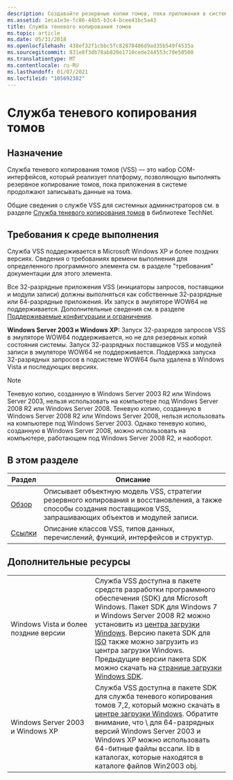 ```yaml
---
description: Создавайте резервные копии томов, пока приложения в системе продолжают запись в тома. Сократите время простоя приложения, быстро создав моментальный снимок (теневое копирование) тома, который дублирует все данные. Выполните многотоме резервное копирование.
ms.assetid: 1eca1e3e-fc86-44b5-b3c4-bcee41bc5a43
title: Служба теневого копирования томов
ms.topic: article
ms.date: 05/31/2018
ms.openlocfilehash: 438ef32f1cbbc5fc82878486d9ad35b549f4535a
ms.sourcegitcommit: 831e8f3db78ab820e1710cede244553c70e50500
ms.translationtype: MT
ms.contentlocale: ru-RU
ms.lasthandoff: 01/07/2021
ms.locfileid: "105692382"
---
```

# <a name="volume-shadow-copy-service"></a>Служба теневого копирования томов

## <a name="purpose"></a>Назначение

Служба теневого копирования томов (VSS) — это набор COM-интерфейсов, который реализует платформу, позволяющую выполнять резервное копирование томов, пока приложения в системе продолжают записывать данные на тома.

Общие сведения о службе VSS для системных администраторов см. в разделе [Служба теневого копирования томов](/windows-server/storage/file-server/volume-shadow-copy-service) в библиотеке TechNet.

## <a name="run-time-requirements"></a>Требования к среде выполнения

Служба VSS поддерживается в Microsoft Windows XP и более поздних версиях. Сведения о требованиях времени выполнения для определенного программного элемента см. в разделе "требования" документации для этого элемента.

Все 32-разрядные приложения VSS (инициаторы запросов, поставщики и модули записи) должны выполняться как собственные 32-разрядные или 64-разрядные приложения. Их запуск в эмуляторе WOW64 не поддерживается. Дополнительные сведения см. в разделе [Поддерживаемые конфигурации и ограничения](usage-conventions.md).

**Windows Server 2003 и Windows XP:** Запуск 32-разрядов запросов VSS в эмуляторе WOW64 поддерживается, но не для резервных копий состояния системы. Запуск 32-разрядных поставщиков VSS и модулей записи в эмуляторе WOW64 не поддерживается. Поддержка запуска 32-разрядных запросов в подсистеме WOW64 была удалена в Windows Vista и последующих версиях.

> [!Note]  
> Теневую копию, созданную в Windows Server 2003 R2 или Windows Server 2003, нельзя использовать на компьютере под Windows Server 2008 R2 или Windows Server 2008. Теневую копию, созданную в Windows Server 2008 R2 или Windows Server 2008, нельзя использовать на компьютере под Windows Server 2003. Однако теневую копию, созданную в Windows Server 2008, можно использовать на компьютере, работающем под Windows Server 2008 R2, и наоборот.

 

## <a name="in-this-section"></a>В этом разделе



| Раздел                                                          | Описание                                                                                                                         |
|----------------------------------------------------------------|-------------------------------------------------------------------------------------------------------------------------------------|
| [Обзор](volume-shadow-copy-service-overview.md)<br/> | Описывает объектную модель VSS, стратегии резервного копирования и восстановления, а также способы создания поставщиков VSS, запрашивающих объектов и модулей записи.<br/> |
| [Ссылки](volume-shadow-copy-reference.md)<br/>       | Описание классов VSS, типов данных, перечислений, функций, интерфейсов и структур.<br/>                                  |



 

## <a name="additional-resources"></a>Дополнительные ресурсы



|                                    |                                                                                                                                                                                                                                                                                                                                                                                                                                                                                                             |
|------------------------------------|-------------------------------------------------------------------------------------------------------------------------------------------------------------------------------------------------------------------------------------------------------------------------------------------------------------------------------------------------------------------------------------------------------------------------------------------------------------------------------------------------------------|
| Windows Vista и более поздние версии            | Служба VSS доступна в пакете средств разработки программного обеспечения (SDK) для Microsoft Windows. Пакет SDK для Windows 7 и Windows Server 2008 R2 можно установить из [центра загрузки Windows](https://www.microsoft.com/download/details.aspx?id=8279). Версию пакета SDK для [ISO](https://www.microsoft.com/download/details.aspx?id=8442) также можно загрузить из центра загрузки Windows. Предыдущие версии пакета SDK можно скачать на [странице загрузки Windows SDK](https://msdn.microsoft.com/windows/bb980924.aspx). |
| Windows Server 2003 и Windows XP | Служба VSS доступна в пакете SDK для служба теневого копирования томов 7,2, который можно скачать в [центре загрузки Windows](https://www.microsoft.com/download/details.aspx?id=23490). Обратите внимание, что \\ для 64-разрядных версий Windows Server 2003 и Windows XP можно использовать 64-битные файлы вссапи. lib в каталогах, которые находятся в каталоге файлов Win2003 obj.                                                                                                                                                                 |



 

 

 
